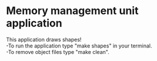 # Memory management unit application 

This application draws shapes! <br />
-To run the application type "make shapes" in your terminal. <br />
-To remove object files type "make clean". <br />
